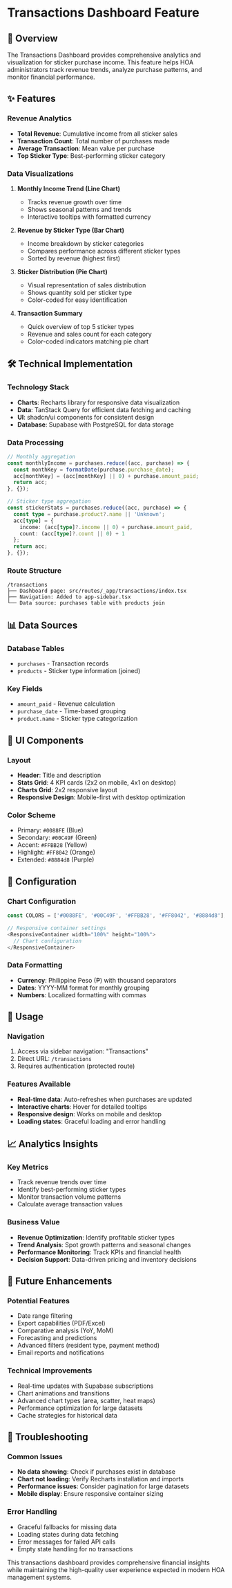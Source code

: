 # Transactions Dashboard Feature

## 🎯 Overview

The Transactions Dashboard provides comprehensive analytics and visualization for sticker purchase income. This feature helps HOA administrators track revenue trends, analyze purchase patterns, and monitor financial performance.

## ✨ Features

### **Revenue Analytics**
- **Total Revenue**: Cumulative income from all sticker sales
- **Transaction Count**: Total number of purchases made
- **Average Transaction**: Mean value per purchase
- **Top Sticker Type**: Best-performing sticker category

### **Data Visualizations**

1. **Monthly Income Trend (Line Chart)**
   - Tracks revenue growth over time
   - Shows seasonal patterns and trends
   - Interactive tooltips with formatted currency

2. **Revenue by Sticker Type (Bar Chart)**
   - Income breakdown by sticker categories
   - Compares performance across different sticker types
   - Sorted by revenue (highest first)

3. **Sticker Distribution (Pie Chart)**
   - Visual representation of sales distribution
   - Shows quantity sold per sticker type
   - Color-coded for easy identification

4. **Transaction Summary**
   - Quick overview of top 5 sticker types
   - Revenue and sales count for each category
   - Color-coded indicators matching pie chart

## 🛠️ Technical Implementation

### **Technology Stack**
- **Charts**: Recharts library for responsive data visualization
- **Data**: TanStack Query for efficient data fetching and caching
- **UI**: shadcn/ui components for consistent design
- **Database**: Supabase with PostgreSQL for data storage

### **Data Processing**
```typescript
// Monthly aggregation
const monthlyIncome = purchases.reduce((acc, purchase) => {
  const monthKey = formatDate(purchase.purchase_date);
  acc[monthKey] = (acc[monthKey] || 0) + purchase.amount_paid;
  return acc;
}, {});

// Sticker type aggregation
const stickerStats = purchases.reduce((acc, purchase) => {
  const type = purchase.product?.name || 'Unknown';
  acc[type] = {
    income: (acc[type]?.income || 0) + purchase.amount_paid,
    count: (acc[type]?.count || 0) + 1
  };
  return acc;
}, {});
```

### **Route Structure**
```
/transactions
├── Dashboard page: src/routes/_app/transactions/index.tsx
├── Navigation: Added to app-sidebar.tsx
└── Data source: purchases table with products join
```

## 📊 Data Sources

### **Database Tables**
- `purchases` - Transaction records
- `products` - Sticker type information (joined)

### **Key Fields**
- `amount_paid` - Revenue calculation
- `purchase_date` - Time-based grouping
- `product.name` - Sticker type categorization

## 🎨 UI Components

### **Layout**
- **Header**: Title and description
- **Stats Grid**: 4 KPI cards (2x2 on mobile, 4x1 on desktop)
- **Charts Grid**: 2x2 responsive layout
- **Responsive Design**: Mobile-first with desktop optimization

### **Color Scheme**
- Primary: `#0088FE` (Blue)
- Secondary: `#00C49F` (Green) 
- Accent: `#FFBB28` (Yellow)
- Highlight: `#FF8042` (Orange)
- Extended: `#8884d8` (Purple)

## 🔧 Configuration

### **Chart Configuration**
```typescript
const COLORS = ['#0088FE', '#00C49F', '#FFBB28', '#FF8042', '#8884d8'];

// Responsive container settings
<ResponsiveContainer width="100%" height="100%">
  // Chart configuration
</ResponsiveContainer>
```

### **Data Formatting**
- **Currency**: Philippine Peso (₱) with thousand separators
- **Dates**: YYYY-MM format for monthly grouping
- **Numbers**: Localized formatting with commas

## 🚀 Usage

### **Navigation**
1. Access via sidebar navigation: "Transactions"
2. Direct URL: `/transactions`
3. Requires authentication (protected route)

### **Features Available**
- **Real-time data**: Auto-refreshes when purchases are updated
- **Interactive charts**: Hover for detailed tooltips
- **Responsive design**: Works on mobile and desktop
- **Loading states**: Graceful loading and error handling

## 📈 Analytics Insights

### **Key Metrics**
- Track revenue trends over time
- Identify best-performing sticker types
- Monitor transaction volume patterns
- Calculate average transaction values

### **Business Value**
- **Revenue Optimization**: Identify profitable sticker types
- **Trend Analysis**: Spot growth patterns and seasonal changes
- **Performance Monitoring**: Track KPIs and financial health
- **Decision Support**: Data-driven pricing and inventory decisions

## 🔄 Future Enhancements

### **Potential Features**
- Date range filtering
- Export capabilities (PDF/Excel)
- Comparative analysis (YoY, MoM)
- Forecasting and predictions
- Advanced filters (resident type, payment method)
- Email reports and notifications

### **Technical Improvements**
- Real-time updates with Supabase subscriptions
- Chart animations and transitions
- Advanced chart types (area, scatter, heat maps)
- Performance optimization for large datasets
- Cache strategies for historical data

## 🐛 Troubleshooting

### **Common Issues**
- **No data showing**: Check if purchases exist in database
- **Chart not loading**: Verify Recharts installation and imports
- **Performance issues**: Consider pagination for large datasets
- **Mobile display**: Ensure responsive container sizing

### **Error Handling**
- Graceful fallbacks for missing data
- Loading states during data fetching
- Error messages for failed API calls
- Empty state handling for no transactions

This transactions dashboard provides comprehensive financial insights while maintaining the high-quality user experience expected in modern HOA management systems.
